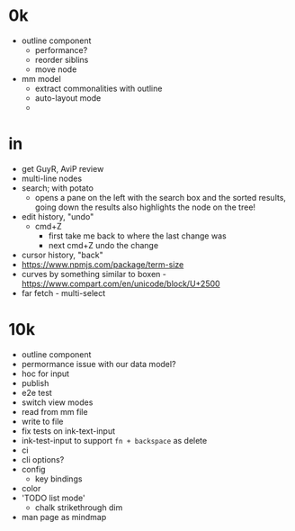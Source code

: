 # 0k

- outline component
  - performance?
  - reorder siblins
  - move node
- mm model
  - extract commonalities with outline
  - auto-layout mode
  -

# in

- get GuyR, AviP review
- multi-line nodes
- search; with potato
  - opens a pane on the left with the search box and the sorted results,
    going down the results also highlights the node on the tree!
- edit history, "undo"
  - cmd+Z
    - first take me back to where the last change was
    - next cmd+Z undo the change
- cursor history, "back"
- https://www.npmjs.com/package/term-size
- curves by something similar to boxen - https://www.compart.com/en/unicode/block/U+2500
- far fetch - multi-select

# 10k

- outline component
- permormance issue with our data model?
- hoc for input
- publish
- e2e test
- switch view modes
- read from mm file
- write to file
- fix tests on ink-text-input
- ink-test-input to support `fn + backspace` as delete
- ci
- cli options?
- config
  - key bindings
- color
- 'TODO list mode'
  - chalk strikethrough dim
- man page as mindmap
